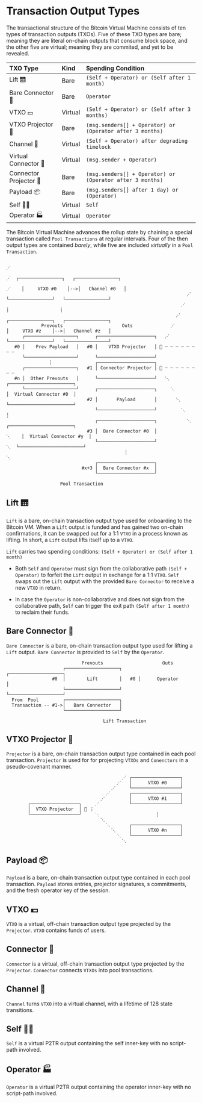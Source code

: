 # Transaction Output Types
The transactional structure of the Bitcoin Virtual Machine consists of ten types of transaction outputs (TXOs). Five of these TXO types are bare; meaning they are literal on-chain outputs that consume block space, and the other five are virtual; meaning they are commited, and yet to be revealed.

| TXO Type               | Kind    |  Spending Condition                                       |
|:-----------------------|:--------|:----------------------------------------------------------|
| Lift 🛗                | Bare    | `(Self + Operator) or (Self after 1 month)`               | 
| Bare Connector 🔌      | Bare    | `Operator`                                                |
| VTXO 💵                | Virtual | `(Self + Operator) or (Self after 3 months)`              |
| VTXO Projector 🎥      | Bare    | `(msg.senders[] + Operator) or (Operator after 3 months)` |
| Channel 👥             | Virtual | `(Self + Operator) after degrading timelock`              |
| Virtual Connector 🔌   | Virtual | `(msg.sender + Operator)`                                 |
| Connector Projector 🎥 | Bare    | `(msg.senders[] + Operator) or (Operator after 3 months)` |
| Payload 📦             | Bare    | `(msg.senders[] after 1 day) or (Operator)`               |
| Self 👨‍💻                | Virtual | `Self`                                                    |
| Operator 🏭            | Virtual | `Operator`                                                |

The Bitcoin Virtual Machine advances the rollup state by chaining a special transaction called `Pool Transactions` at regular intervals. Four of the then output types are contained *barely*, while five are included *virtually* in a `Pool Transaction`. 

                                                                             ⋰
                                                                           ⋰  ┌────────────────┐   ┌────────────────┐
                                                                         ⋰    │     VTXO #0    │-->│   Channel #0   │ 
                                                                       ⋰      └────────────────┘   └────────────────┘
                                                                     ⋰                 ┊                   ┊
                                                                   ⋰          ┌────────────────┐   ┌────────────────┐
                 Prevouts                      Outs              ⋰            │     VTXO #z    │-->│   Channel #z   │ 
          ┌───────────────────┐      ┌─────────────────────┐   ⋰              └────────────────┘   └────────────────┘
       #0 │    Prev Payload   │   #0 │    VTXO Projector   │ 🎥 ┈ ┈ ┈ ┈ ┈ ┈ ┈ ┈      
          └───────────────────┘      └─────────────────────┘         
                    ┊                ┌─────────────────────┐                          
          ┌───────────────────┐   #1 │ Connector Projector │ 🎥 ┈ ┈ ┈ ┈ ┈ ┈ ┈ ┈            
       #n │  Other Prevouts   │      └─────────────────────┘   ⋱              ┌────────────────────────┐  
          └───────────────────┘      ┌─────────────────────┐     ⋱            │  Virtual Connector #0  │       
                                  #2 │       Payload       │       ⋱          └────────────────────────┘
                                     └─────────────────────┘         ⋱                     ┊
                                     ┌─────────────────────┐           ⋱      ┌────────────────────────┐   
                                  #3 │  Bare Connector #0  │             ⋱    │  Virtual Connector #y  │
                                     └─────────────────────┘               ⋱  └────────────────────────┘
                                                ┊                            ⋱
                                     ┌─────────────────────┐                  
                                #x+3 │  Bare Connector #x  │                    
                                     └─────────────────────┘                       
                          
                        Pool Transaction     

## Lift 🛗
`Lift` is a bare, on-chain transaction output type used for onboarding to the Bitcoin VM. When a `Lift` output is funded and has gained two on-chain confirmations, it can be swapped out for a 1:1 `VTXO` in a process known as lifting. In short, a `Lift` output lifts itself up to a `VTXO`.

`Lift` carries two  spending conditions:
`(Self + Operator) or (Self after 1 month)`

-   Both `Self` and `Operator` must sign from the collaborative path `(Self + Operator)` to forfeit the `Lift` output in exchange for a 1:1 `VTXO`. `Self` swaps out the `Lift` output with the provided `Bare Connector` to receive a new `VTXO` in return.
    
-   In case the `Operator` is non-collaborative and does not sign from the collaborative path, `Self` can trigger the exit path `(Self after 1 month)` to reclaim their funds.

## Bare Connector 🔌
`Bare Connector` is a bare, on-chain transaction output type used for lifting a `Lift` output. `Bare Connector` is provided to `Self` by the `Operator`.
                                                            
                                                            
                                Prevouts                      Outs          
                         ┌────────────────────┐      ┌────────────────────┐ 
                     #0  │        Lift        │   #0 │      Operator      │
                         └────────────────────┘      └────────────────────┘                    
      From  Pool         ┌────────────────────┐
      Transaction -- #1->│   Bare Connector   │ 
                         └────────────────────┘    
      
                                        Lift Transaction 
## VTXO Projector 🎥
`Projector` is a bare, on-chain transaction output type contained in each pool transaction.  `Projector` is used for for projecting `VTXOs` and `Conenctors` in a pseudo-covenant manner.
                                                      
                                               ⋰ ┌──────────────────┐
                                             ⋰   │      VTXO #0     │
                                           ⋰     └──────────────────┘
                                         ⋰       ┌──────────────────┐
                                       ⋰         │      VTXO #1     │
            ┌──────────────────┐     ⋰           └──────────────────┘
            │  VTXO Projector  │ 🎥 ⋮                        
            └──────────────────┘     ⋱                     ┊
                                       ⋱                
                                         ⋱       ┌──────────────────┐
                                           ⋱     │      VTXO #n     │
                                             ⋱   └──────────────────┘
                                               ⋱
                                                      
                  

## Payload 📦
`Payload` is a bare, on-chain transaction output type contained in each pool transaction.  `Payload` stores entries, projector signatures, s commitments, and the fresh operator key of the session.

## VTXO 💵
`VTXO` is a virtual, off-chain transaction output type projected by the `Projector`.  `VTXO` contains funds of users.

## Connector 🔌
`Connector` is a virtual, off-chain transaction output type projected by the `Projector`.  `Connector` connects `VTXOs` into pool transactions.

## Channel 👥
`Channel` turns `VTXO` into a virtual channel, with a lifetime of 128 state transitions.

## Self 👨‍💻
`Self` is a virtual P2TR output containing the self inner-key with no script-path involved.

## Operator 🏭
`Operator` is a virtual P2TR output containing the operator inner-key with no script-path involved.